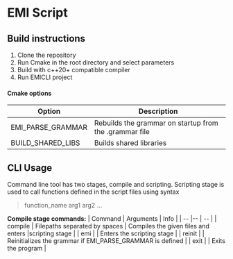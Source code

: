 # EMI Script

## Build instructions
1. Clone the repository
1. Run Cmake in the root directory and select parameters
1. Build with c++20+ compatible compiler 
1. Run EMICLI project

#### Cmake options

| Option | Description |
| - | - |
| EMI_PARSE_GRAMMAR | Rebuilds the grammar on startup from the .grammar file |
| BUILD_SHARED_LIBS | Builds shared libraries |

## CLI Usage
Command line tool has two stages, compile and scripting.
Scripting stage is used to call functions defined in the script files using syntax  
> function_name arg1 arg2 ... 

**Compile stage commands:**
| Command | Arguments | Info |
| -- |-- | -- | 
| compile | Filepaths separated by spaces | Compiles the given files and enters |scripting stage |
| emi | | Enters the scripting stage |
| reinit | | Reinitializes the grammar if EMI_PARSE_GRAMMAR is defined |
| exit | | Exits the program |